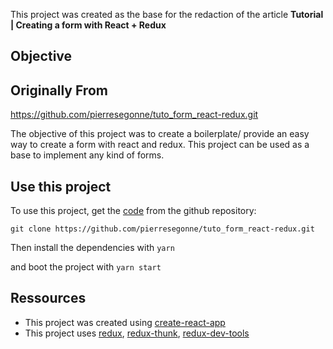 This project was created as the base for the redaction of the article **Tutorial | Creating a form with React + Redux** 

## Objective

## Originally From

https://github.com/pierresegonne/tuto_form_react-redux.git

The objective of this project was to create a boilerplate/ provide an easy
way to create a form with react and redux. This project can be used as a base to implement any kind of forms.

## Use this project

To use this project, get the [code](https://github.com/pierresegonne/tuto_form_react-redux) from the github repository:

```git clone https://github.com/pierresegonne/tuto_form_react-redux.git```

Then install the dependencies with ```yarn```

and boot the project with ```yarn start```

## Ressources

* This project was created using [create-react-app](https://github.com/facebook/create-react-app)
* This project uses [redux](https://redux.js.org/basics/usage-with-react
), [redux-thunk](https://github.com/reduxjs/redux-thunk), [redux-dev-tools](https://github.com/zalmoxisus/redux-devtools-extension)


